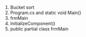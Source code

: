 1. Bucket sort
2. Program.cs and static void Main()
3. frmMain
4. InitializeComponent()
5. public partial class frmMain 